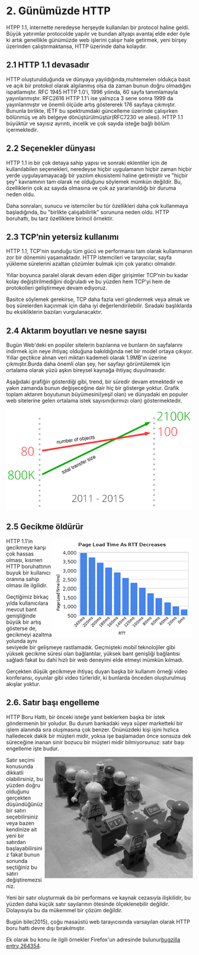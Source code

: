 # 2. Günümüzde HTTP 

HTPP 1.1, internette neredeyse herşeyde kullanılan bir protocol haline geldi. Büyük yatırımlar protocolde yapılır  ve  bundan altyapı avantaj elde eder öyle ki artık genellikle günümüzde web işlerini çalışır hale getirmek, yeni birşey üzerinden çalıştırmaktansa, HTTP üzerinde daha kolaydır.

## 2.1 HTTP 1.1 devasadır

HTTP oluşturulduğunda ve dünyaya yayıldığında,muhtemelen oldukça basit ve açık bir protokol olarak algılanmış olsa da zaman bunun doğru olmadığını ispatlamıştır. RFC 1945 HTTP 1.0'i, 1996 yılında, 60 sayfa tanımlamayla yayınlanmıştır. RFC2616 HTTP 1.1'i ise yalnızca 3 sene sonra 1999 da yayınlanmıştır ve önemli ölçüde artış göstererek 176 sayfaya çıkmıştır. Bununla birlikte, IETF bu spektrumdaki güncelleme üzerinde çalışırken bölünmüş ve altı belgeye dönüştürülmüştür(RFC7230 ve ailesi). HTTP 1.1 büyüktür ve sayısız ayrıntı, incelik ve çok sayıda isteğe bağlı bölüm içermektedir.

## 2.2 Seçenekler dünyası

HTTP 1.1 in  bir çok detaya sahip yapısı ve sonraki eklentiler için de kullanılabilen seçenekleri, neredeyse hiçbir uygulamanın hiçbir zaman hiçbir yerde uygulayamayacağı bir yazılım ekosistemi haline getirmiştir ve "hiçbir şey" kavramının tam olarak ne olduğunu söylemek mümkün değildir. Bu, özelliklerin çok az sayıda olmasına ve çok az yararlanıldığı bir duruma neden oldu.

Daha sonraları, sunucu ve istemciler bu tür özellikleri daha çok kullanmaya başladığında, bu "birlikte çalışabilirlik" sorununa neden oldu. HTTP boruhattı, bu tarz özelliklere birincil örnektir. 

## 2.3 TCP’nin yetersiz kullanımı

HTTP 1.1, TCP'nin sunduğu tüm gücü ve performansı tam olarak kullanmanın zor bir dönemini yaşamaktadır. HTTP istemcileri ve tarayıcılar, sayfa yükleme sürelerini azaltan çözümler bulmak için çok yaratıcı olmalıdır.

Yıllar boyunca paralel olarak devam eden diğer girişimler TCP’nin bu kadar kolay değiştirilmediğini doğruladı ve bu yüzden hem TCP'yi hem de protokolleri geliştirmeye devam ediyoruz.

Basitce söylemek gerekirse, TCP daha fazla veri göndermek veya almak ve boş sürelerden kaçınmak için daha iyi değerlendirilebilir. Sıradaki başlıklarda bu eksikliklerin bazıları vurgulanacaktır. 

## 2.4 Aktarım boyutları ve nesne sayısı

Bugün Web'deki en popüler sitelerin bazılarına ve bunların ön sayfalarını indirmek için neye ihtiyaç olduğuna bakıldığında net bir model ortaya çıkıyor. Yıllar geçtikce alınan veri miktarı kademeli olarak 1.9MB'ın üzerine çıkmıştır.Burda daha önemli olan şey, her sayfayı görüntülemek için ortalama olarak yüzü aşkın bireysel kaynağa ihtiyaç duyulmasıdır.

Aşağıdaki grafiğin gösterdiği gibi, trend, bir süredir devam etmektedir ve yakın zamanda bunun değişeceğine dair hiç bir gösterge yoktur.
Grafik toplam aktarım boyutunun büyümesini(yeşil olan) ve dünyadaki en populer web sitelerine gelen ortalama istek sayısını(kırmızı olan) göstermektedir.

![transfer size growth](https://raw.githubusercontent.com/bagder/http2-explained/master/images/transfer-size-growth.png)

## 2.5 Gecikme öldürür

<img style="float: right;" src="https://raw.githubusercontent.com/bagder/http2-explained/master/images/page-load-time-rtt-decreases.png" />

HTTP 1.1'in gecikmeye karşı çok hassas olması, kısmen HTTP boruhattının buyuk bir kullanıcı oranına sahip olması ile ilgilidir.

Geçtiğimiz birkaç yılda kullanıcılara mevcut bant genişliğinde büyük bir artış gösterse de, gecikmeyi azaltma yolunda aynı seviyede bir gelişmeye rastlamadık. Geçmişteki mobil teknolojiler gibi yüksek gecikme süresi olan bağlantılar, yüksek bant genişliği bağlantısı sağladı fakat bu dahi hızlı bir web deneyimi elde etmeyi mümkün kılmadı.

Gerçekten düşük gecikmeye ihtiyaç duyan başka bir kullanım örneği video konferansı, oyunlar gibi video türleridir, ki bunlarda önceden oluşturulmuş akışlar yoktur.

## 2.6. Satır başı engelleme

HTTP Boru Hattı, bir önceki isteğe yanıt beklerken başka bir istek göndermenin bir yoludur. Bu durum bankadaki veya süper marketteki bir işlem alanında sıra oluşmasına çok benzer. Önünüzdeki kişi işini hızlıca halledecek dakik bir müşteri midir, yoksa işe başlamadan önce sonsuza dek süreceğine inanan sinir bozucu bir müşteri midir bilmiyorsunuz: satır başı engelleme işte budur.

<img style="float: right;" src="https://raw.githubusercontent.com/bagder/http2-explained/master/images/head-of-line-blocking.jpg" />

Satır seçimi konusunda dikkatli olabilirsiniz, bu yüzden doğru olduğunu gerçekten düşündüğünüz bir satırı seçebilirsiniz veya bazen kendinize ait yeni bir satırdan başlayabilirsiniz fakat bunun sonunda seçtiğiniz bu satırı değiştiremezsiniz.

Yeni bir satır oluşturmak da bir performans ve kaynak cezasıyla ilişkilidir, bu yüzden daha küçük satır sayılarının ötesinde ölçeklenebilir değildir. Dolayısıyla bu da mükemmel bir çözüm değildir.

Bugün bile(2015), çoğu masaüstü web tarayıcısında varsayılan olarak HTTP boru hattı devre dışı bırakılmıştır.

Ek olarak bu konu ile ilgili örnekler Firefox'un adresinde bulunur[bugzilla entry 264354](https://bugzilla.mozilla.org/show_bug.cgi?id=264354).
